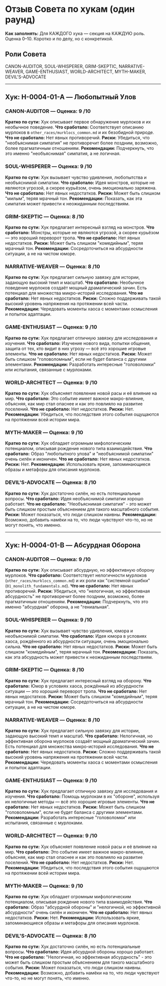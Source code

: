 # Отзыв Совета по хукам (один раунд)

**Как заполнять:** Для КАЖДОГО хука — секция на КАЖДУЮ роль. Оценка 0–10. Коротко и по делу, но с конкретикой.

## Роли Совета
CANON-AUDITOR, SOUL-WHISPERER, GRIM-SKEPTIC, NARRATIVE-WEAVER, GAME-ENTHUSIAST, WORLD-ARCHITECT, MYTH-MAKER, DEVIL'S-ADVOCATE

---

## Хук: H-0004-01-A — Любопытный Улов

### CANON-AUDITOR — Оценка: 9 /10
**Кратко по сути:** Хук описывает первое обнаружение мурлоков и их необычное поведение.
**Что сработало:** Соответствует описанию мурлоков в `other_races/murklocs_common.md` и их безобидной природе.
**Что не сработало:** Нет явных противоречий.
**Риски:** Убедиться, что "необъяснимая симпатия" не противоречит более поздним, возможно, более прагматичным отношениям.
**Рекомендации:** Подчеркнуть, что это именно "необъяснимая" симпатия, а не логичная.

### SOUL-WHISPERER — Оценка: 9 /10
**Кратко по сути:** Хук вызывает чувство удивления, любопытства и необъяснимой симпатии.
**Что сработало:** Идея монстров, которые не являются угрозой, а скорее курьёзом, очень эмоционально заряжена.
**Что не сработало:** Нет явных недостатков.
**Риски:** Может быть слишком "милым", теряя мрачный тон.
**Рекомендации:** Показать, как эта симпатия может привести к неожиданным последствиям.

### GRIM-SKEPTIC — Оценка: 8 /10
**Кратко по сути:** Хук предлагает интересный взгляд на монстров.
**Что сработало:** Монстры, которые не являются угрозой, а скорее курьёзом — это хороший переворот тропа.
**Что не сработало:** Нет явных недостатков.
**Риски:** Может быть слишком "комедийным", теряя мрачный тон.
**Рекомендации:** Сосредоточиться на абсурдности ситуации, а не на чистом юморе.

### NARRATIVE-WEAVER — Оценка: 8 /10
**Кратко по сути:** Хук предлагает сильную завязку для истории, задающую высокий темп и масштаб.
**Что сработало:** Необычное поведение мурлоков создаёт мощный драматический зачин. Есть потенциал для множества микро-историй исследования.
**Что не сработало:** Нет явных недостатков.
**Риски:** Сложно поддерживать такой высокий уровень напряжения на протяжении всей части.
**Рекомендации:** Чередовать моменты хаоса с моментами осмысления и попыток адаптации.

### GAME-ENTHUSIAST — Оценка: 9 /10
**Кратко по сути:** Хук предлагает отличную завязку для исследования и изучения.
**Что сработало:** Изучение нового вида, попытки общения, защита от тех, кто видит в них угрозу — всё это хорошие игровые элементы.
**Что не сработало:** Нет явных недостатков.
**Риски:** Может быть слишком "головоломным", если не будет баланса с другими элементами.
**Рекомендации:** Разработать интересные "головоломки" или испытания, связанные с мурлоками.

### WORLD-ARCHITECT — Оценка: 9 /10
**Кратко по сути:** Хук объясняет появление новой расы и её влияние на мир.
**Что сработало:** Это событие имеет важное макро-влияние, объясняя, как мир стал опаснее и как это повлияло на развитие поселений.
**Что не сработало:** Нет недостатков.
**Риски:** Нет.
**Рекомендации:** Убедиться, что последствия этого события ощущаются на протяжении всей истории мира.

### MYTH-MAKER — Оценка: 9 /10
**Кратко по сути:** Хук обладает огромным мифологическим потенциалом, описывая рождение нового типа взаимодействия.
**Что сработало:** Образ "любопытного улова" и "необъяснимой симпатии" очень силён и иконичен.
**Что не сработало:** Нет явных недостатков.
**Риски:** Нет.
**Рекомендации:** Использовать яркие, запоминающиеся образы и метафоры для описания мурлоков.

### DEVIL'S-ADVOCATE — Оценка: 8 /10
**Кратко по сути:** Хук достаточно силён, но есть потенциальные вопросы.
**Что сработало:** Идея необъяснимой симпатии хорошо работает.
**Что не сработало:** "Необъяснимая симпатия" - это может быть слишком простым объяснением для такого масштабного события.
**Риски:** Может показаться, что люди слишком наивны.
**Рекомендации:** Возможно, добавить намёки на то, что люди чувствуют что-то, но не могут понять, что именно.

---

## Хук: H-0004-01-B — Абсурдная Оборона

### CANON-AUDITOR — Оценка: 9 /10
**Кратко по сути:** Хук описывает абсурдную, но эффективную оборону мурлоков.
**Что сработало:** Соответствует нелогичности мурлоков (`other_races/murklocs_common.md`) и их роли как "системной ошибки" (`01_monolith_fundamentals.md`).
**Что не сработало:** Нет явных противоречий.
**Риски:** Убедиться, что "нелогичная, но эффективная абсурдность" не противоречит более поздним, возможно, более прагматичным отношениям.
**Рекомендации:** Подчеркнуть, что это именно "абсурдная" оборона, а не "гениальная".

### SOUL-WHISPERER — Оценка: 9 /10
**Кратко по сути:** Хук вызывает чувство удивления, юмора и необъяснимой симпатии.
**Что сработало:** Идея юмора в условиях хаоса, рождённого из абсурдности ситуации, очень эмоционально сильна.
**Что не сработало:** Нет явных недостатков.
**Риски:** Может быть слишком "комедийным", теряя мрачный тон.
**Рекомендации:** Показать, как эта абсурдность может привести к неожиданным последствиям.

### GRIM-SKEPTIC — Оценка: 8 /10
**Кратко по сути:** Хук предлагает интересный взгляд на оборону.
**Что сработало:** Юмор в условиях хаоса, рождённый из абсурдности ситуации — это хороший переворот тропа.
**Что не сработало:** Нет явных недостатков.
**Риски:** Может быть слишком "комедийным", теряя мрачный тон.
**Рекомендации:** Сосредоточиться на абсурдности ситуации, а не на чистом юморе.

### NARRATIVE-WEAVER — Оценка: 8 /10
**Кратко по сути:** Хук предлагает сильную завязку для истории, задающую высокий темп и масштаб.
**Что сработало:** Нелогичная, но эффективная оборона мурлоков создаёт мощный драматический зачин. Есть потенциал для множества микро-историй исследования.
**Что не сработало:** Нет явных недостатков.
**Риски:** Сложно поддерживать такой высокий уровень напряжения на протяжении всей части.
**Рекомендации:** Чередовать моменты хаоса с моментами осмысления и попыток адаптации.

### GAME-ENTHUSIAST — Оценка: 9 /10
**Кратко по сути:** Хук предлагает отличную завязку для исследования и изучения.
**Что сработало:** Помощь мурлокам в их "обороне", используя их нелогичные методы — всё это хорошие игровые элементы.
**Что не сработало:** Нет явных недостатков.
**Риски:** Может быть слишком "головоломным", если не будет баланса с другими элементами.
**Рекомендации:** Разработать интересные "головоломки" или испытания, связанные с мурлоками.

### WORLD-ARCHITECT — Оценка: 9 /10
**Кратко по сути:** Хук объясняет появление новой расы и её влияние на мир.
**Что сработало:** Это событие имеет важное макро-влияние, объясняя, как мир стал опаснее и как это повлияло на развитие поселений.
**Что не сработало:** Нет недостатков.
**Риски:** Нет.
**Рекомендации:** Убедиться, что последствия этого события ощущаются на протяжении всей истории мира.

### MYTH-MAKER — Оценка: 9 /10
**Кратко по сути:** Хук обладает огромным мифологическим потенциалом, описывая рождение нового типа взаимодействия.
**Что сработало:** Образ "абсурдной обороны" и "нелогичной, но эффективной абсурдности" очень силён и иконичен.
**Что не сработало:** Нет явных недостатков.
**Риски:** Нет.
**Рекомендации:** Использовать яркие, запоминающиеся образы и метафоры для описания мурлоков.

### DEVIL'S-ADVOCATE — Оценка: 8 /10
**Кратко по сути:** Хук достаточно силён, но есть потенциальные вопросы.
**Что сработало:** Идея абсурдной обороны хорошо работает.
**Что не сработало:** "Нелогичная, но эффективная абсурдность" - это может быть слишком простым объяснением для такого масштабного события.
**Риски:** Может показаться, что люди слишком наивны.
**Рекомендации:** Возможно, добавить намёки на то, что люди чувствуют что-то, но не могут понять, что именно.
